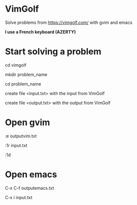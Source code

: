 # VimGolf
Solve problems from https://vimgolf.com/ with gvim and emacs

**I use a French keyboard (AZERTY)**

# Start solving a problem

cd vimgolf

mkdir problem_name

cd problem_name

create file <input.txt> with the input from VimGolf

create file <output.txt> with the output from VimGolf

# Open gvim

:e outputvim.txt <Enter>

:1r input.txt <Enter>

:1d <Enter>


# Open emacs

C-x C-f outputemacs.txt <Enter>

C-x i input.txt <Enter>
